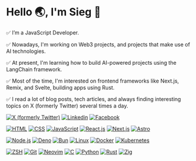 # Hello :earth_asia:, I'm Sieg 👨‍

✅ I’m a JavaScript Developer. 

✅ Nowadays, I'm working on Web3 projects, and projects that make use of AI technologies.

✅ At present, I'm learning how to build AI-powered projects using the LangChain framework.

✅ Most of the time, I'm interested on frontend frameworks like Next.js, Remix, and Svelte, building apps using Rust.

✅ I read a lot of blog posts, tech articles, and always finding interesting topics on X (formerly Twitter) several times a day.

[![X (formerly Twitter)](https://img.shields.io/badge/siegblink-blue?style=for-the-badge&logo=x)](https://twitter.com/siegblink1)
[![Linkedin](https://img.shields.io/badge/siegblink-blue?style=for-the-badge&logo=linkedin)](https://www.linkedin.com/in/siegblink)
[![Facebook](https://img.shields.io/badge/siegblink-blue?style=for-the-badge&logo=facebook)](https://www.facebook.com/siegblink182/)

[![HTML](https://img.shields.io/badge/html-grey?style=for-the-badge&logo=html5)](https://developer.mozilla.org/en-US/docs/Web/HTML)
[![CSS](https://img.shields.io/badge/css-grey?style=for-the-badge&logo=css3)](https://developer.mozilla.org/en-US/docs/Web/CSS)
[![JavaScript](https://img.shields.io/badge/javascript-grey?style=for-the-badge&logo=javascript)](https://developer.mozilla.org/en-US/docs/Web/JavaScript)
[![React.js](https://img.shields.io/badge/react.js-grey?style=for-the-badge&logo=react)](https://react.dev/)
[![Next.js](https://img.shields.io/badge/next.js-grey?style=for-the-badge&logo=next.js)](https://nextjs.org/docs)
[![Astro](https://img.shields.io/badge/astro-grey?style=for-the-badge&logo=astro)](https://docs.astro.build/en/getting-started/)

[![Node.js](https://img.shields.io/badge/node.js-grey?style=for-the-badge&logo=node.js)](https://nodejs.org/en/learn/getting-started/introduction-to-nodejs)
[![Deno](https://img.shields.io/badge/deno-grey?style=for-the-badge&logo=deno)](https://docs.deno.com/)
[![Bun](https://img.shields.io/badge/bun-grey?style=for-the-badge&logo=bun)](https://bun.sh/docs)
[![Linux](https://img.shields.io/badge/linux-grey?style=for-the-badge&logo=linux)](https://www.linux.org/)
[![Docker](https://img.shields.io/badge/docker-grey?style=for-the-badge&logo=docker)](https://docs.docker.com/)
[![Kubernetes](https://img.shields.io/badge/kubernetes-grey?style=for-the-badge&logo=kubernetes)](https://docs.docker.com/)

[![ZSH](https://img.shields.io/badge/zsh-grey?style=for-the-badge&logo=zsh)](https://ohmyz.sh/)
[![Git](https://img.shields.io/badge/git-grey?style=for-the-badge&logo=git)](https://git-scm.com/doc)
[![Neovim](https://img.shields.io/badge/neovim-grey?style=for-the-badge&logo=neovim)](https://neovim.io/doc/)
[![C](https://img.shields.io/badge/c-grey?style=for-the-badge&logo=c)](https://www.learn-c.org/)
[![Python](https://img.shields.io/badge/python-grey?style=for-the-badge&logo=python)](https://www.python.org/doc/)
[![Rust](https://img.shields.io/badge/rust-grey?style=for-the-badge&logo=rust)](https://doc.rust-lang.org/book/)
[![Zig](https://img.shields.io/badge/zig-grey?style=for-the-badge&logo=zig)](https://ziglang.org/learn/)
